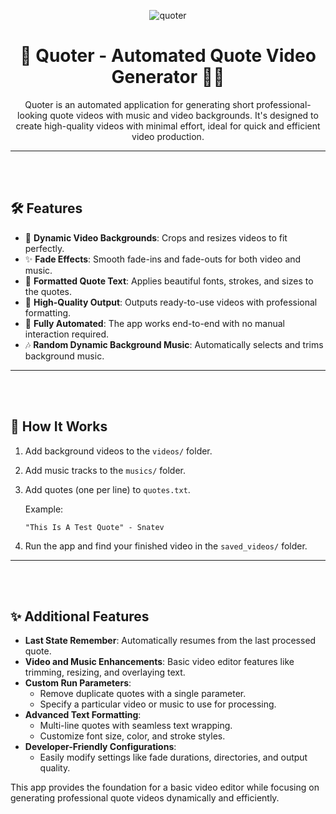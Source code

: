
<div align="center">

![quoter](https://github.com/user-attachments/assets/f390b15b-9769-4788-a9e5-25570702da04)

# 🌟 Quoter - Automated Quote Video Generator 🎥✨

Quoter is an automated application for generating short professional-looking quote videos with music and video backgrounds. It's designed to create high-quality videos with minimal effort, ideal for quick and efficient video production.

</div>

---

<br><br>

## 🛠️ Features
- 🎥 **Dynamic Video Backgrounds**: Crops and resizes videos to fit perfectly.
- ✨ **Fade Effects**: Smooth fade-ins and fade-outs for both video and music.
- 📝 **Formatted Quote Text**: Applies beautiful fonts, strokes, and sizes to the quotes.
- 💾 **High-Quality Output**: Outputs ready-to-use videos with professional formatting.
- 🤖 **Fully Automated**: The app works end-to-end with no manual interaction required.
- 🎶 **Random Dynamic Background Music**: Automatically selects and trims background music.

---

<br><br>

## 🚀 How It Works
1. Add background videos to the `videos/` folder.
2. Add music tracks to the `musics/` folder.
3. Add quotes (one per line) to `quotes.txt`.

   Example:
   ```
   "This Is A Test Quote" - Snatev
   ```

4. Run the app and find your finished video in the `saved_videos/` folder.

---

<br><br>

## ✨ Additional Features
- **Last State Remember**: Automatically resumes from the last processed quote.
- **Video and Music Enhancements**: Basic video editor features like trimming, resizing, and overlaying text.
- **Custom Run Parameters**:
  - Remove duplicate quotes with a single parameter.
  - Specify a particular video or music to use for processing.
- **Advanced Text Formatting**:
  - Multi-line quotes with seamless text wrapping.
  - Customize font size, color, and stroke styles.
- **Developer-Friendly Configurations**:
  - Easily modify settings like fade durations, directories, and output quality.

This app provides the foundation for a basic video editor while focusing on generating professional quote videos dynamically and efficiently.

